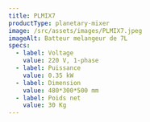```yaml
---
title: PLMIX7
productType: planetary-mixer
image: /src/assets/images/PLMIX7.jpeg
imageAlt: Batteur melangeur de 7L
specs:
  - label: Voltage
    value: 220 V, 1-phase
  - label: Puissance
    value: 0.35 kW
  - label: Dimension
    value: 480*300*500 mm
  - label: Poids net
    value: 30 Kg
---
```

